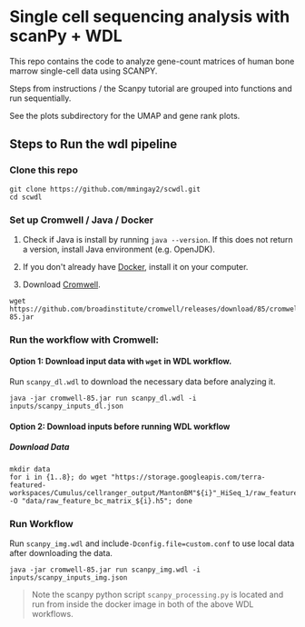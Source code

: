 


# Single cell sequencing analysis with scanPy + WDL

This repo contains the code to analyze gene-count matrices of human bone marrow single-cell data using SCANPY.

Steps from instructions / the Scanpy tutorial are grouped into functions and run sequentially.

See the plots subdirectory for the UMAP and gene rank plots.

## Steps to Run the wdl pipeline

### Clone this repo

```
git clone https://github.com/mmingay2/scwdl.git
cd scwdl
```

### Set up Cromwell / Java / Docker

1. Check if Java is install by running `java --version`. If this does not return a version, install Java environment (e.g. OpenJDK).

2. If you don't already have [Docker](https://docs.docker.com/get-docker/), install it on your computer.

3. Download [Cromwell](https://github.com/broadinstitute/cromwell).

```
wget https://github.com/broadinstitute/cromwell/releases/download/85/cromwell-85.jar
```

### Run the workflow with Cromwell:

#### Option 1: Download input data with `wget` in WDL workflow.

Run `scanpy_dl.wdl` to download the necessary data before analyzing it.

```
java -jar cromwell-85.jar run scanpy_dl.wdl -i inputs/scanpy_inputs_dl.json
```

#### Option 2: Download inputs before running WDL workflow

##### Download Data

```
mkdir data
for i in {1..8}; do wget "https://storage.googleapis.com/terra-featured-workspaces/Cumulus/cellranger_output/MantonBM"${i}"_HiSeq_1/raw_feature_bc_matrix.h5" -O "data/raw_feature_bc_matrix_${i}.h5"; done
```

### Run Workflow

Run `scanpy_img.wdl` and include`-Dconfig.file=custom.conf` to use local data after downloading the data.

```
java -jar cromwell-85.jar run scanpy_img.wdl -i inputs/scanpy_inputs_img.json
```

> Note the scanpy python script `scanpy_processing.py` is located and run from inside the docker image in both of the above WDL workflows.

